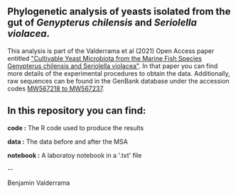 ## Phylogenetic analysis of yeasts isolated from the gut of *Genypterus chilensis* and *Seriolella violacea*.

This analysis is part of the Valderrama et al (2021) Open Access paper entitled ["Cultivable Yeast Microbiota from the Marine Fish Species Genypterus chilensis and Seriolella violacea"](https://www.mdpi.com/2309-608X/7/7/515/htm). In that paper you can find more details of the experimental procedures to obtain the data. Additionally, raw sequences can be found in the GenBank database under the accession codes [MW567218 to MW567237](https://www.ncbi.nlm.nih.gov/nuccore/?term=MW567218:MW567237[accn]).

## In this repository you can find:

**code :** The R code used to produce the results

**data :** The data before and after the MSA

**notebook :** A laboratoy notebook in a '.txt' file


--

Benjamin Valderrama 
